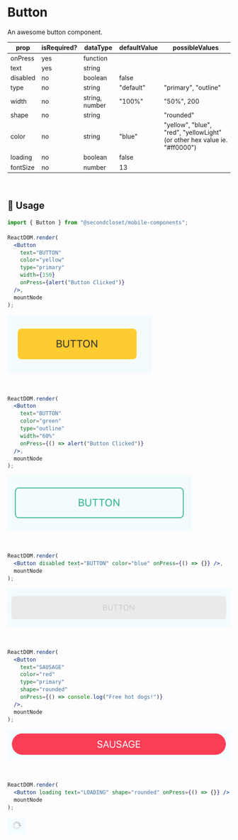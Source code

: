 # Button

An awesome button component.

<!--- https://www.tablesgenerator.com/markdown_tables -->

| prop     | isRequired? | dataType       | defaultValue | possibleValues                                                            |
| -------- | ----------- | -------------- | ------------ | ------------------------------------------------------------------------- |
| onPress  | yes         | function       |              |                                                                           |
| text     | yes         | string         |              |                                                                           |
| disabled | no          | boolean        | false        |                                                                           |
| type     | no          | string         | "default"    | "primary", "outline"                                                      |
| width    | no          | string, number | "100%"       | "50%", 200                                                                |
| shape    | no          | string         |              | "rounded"                                                                 |
| color    | no          | string         | "blue"       | "yellow", "blue", "red", "yellowLight" (or other hex value ie. "#ff0000") |
| loading  | no          | boolean        | false        |                                                                           |
| fontSize | no          | number         | 13           |                                                                           |

<br/>

## 🔨 Usage

```jsx
import { Button } from "@secondcloset/mobile-components";

ReactDOM.render(
  <Button
    text="BUTTON"
    color="yellow"
    type="primary"
    width={150}
    onPress={alert("Button Clicked")}
  />,
  mountNode
);
```

![Yellow Button](https://github.com/SecondCloset/mobile-components/blob/master/docs/images/Button/yellow_button.png?raw=true)

<br/>

```jsx
ReactDOM.render(
  <Button
    text="BUTTON"
    color="green"
    type="outline"
    width="60%"
    onPress={() => alert("Button Clicked")}
  />,
  mountNode
);
```

![Green Outline Button](https://github.com/SecondCloset/mobile-components/blob/master/docs/images/Button/green_outline_button.png?raw=true)

<br/>

```jsx
ReactDOM.render(
  <Button disabled text="BUTTON" color="blue" onPress={() => {}} />,
  mountNode
);
```

![Disabled Button](https://github.com/SecondCloset/mobile-components/blob/master/docs/images/Button/disabled_button.png?raw=true)

<br/>

```jsx
ReactDOM.render(
  <Button
    text="SAUSAGE"
    color="red"
    type="primary"
    shape="rounded"
    onPress={() => console.log("Free hot dogs!")}
  />,
  mountNode
);
```

![Sausage Button](https://github.com/SecondCloset/mobile-components/blob/master/docs/images/Button/button_sausage.png?raw=true)

<br/>

```jsx
ReactDOM.render(
  <Button loading text="LOADING" shape="rounded" onPress={() => {}} />,
  mountNode
);
```

![Loading Button](https://github.com/SecondCloset/mobile-components/blob/master/docs/images/Button/button_loading.png?raw=true)
